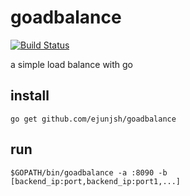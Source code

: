 # goadbalance
[![Build Status](https://travis-ci.org/ejunjsh/goadbalance.svg?branch=master)](https://travis-ci.org/ejunjsh/goadbalance)

a simple load balance with go

## install
````
go get github.com/ejunjsh/goadbalance
````

## run
````
$GOPATH/bin/goadbalance -a :8090 -b [backend_ip:port,backend_ip:port1,...]
````
